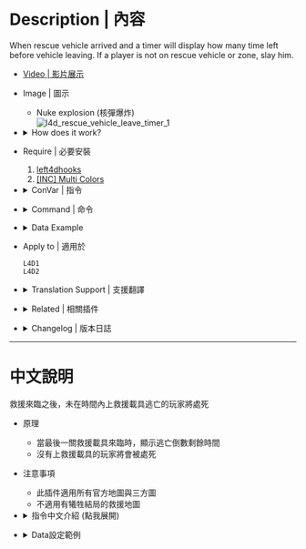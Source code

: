 # Description | 內容
When rescue vehicle arrived and a timer will display how many time left before vehicle leaving. If a player is not on rescue vehicle or zone, slay him.

* [Video | 影片展示](https://youtu.be/zC4kZcG8wOA)

* Image | 圖示
    * Nuke explosion (核彈爆炸)
    <br/>![l4d_rescue_vehicle_leave_timer_1](image/l4d_rescue_vehicle_leave_timer_1.gif)

* <details><summary>How does it work?</summary>

    * When rescue vehicle arrived and a timer will display how many time left before vehicle leaving
    * The plugin supports all valve maps and all custom maps.
    * If the map finale is sacrifice, disable this plugin.
</details>

* Require | 必要安裝
    1. [left4dhooks](https://forums.alliedmods.net/showthread.php?t=321696)
    2. [[INC] Multi Colors](https://github.com/fbef0102/L4D1_2-Plugins/releases/tag/Multi-Colors)

* <details><summary>ConVar | 指令</summary>

    * cfg/sourcemod/l4d_rescue_vehicle_leave_timer.cfg
        ```php
        // 0=Plugin off, 1=Plugin on.
        l4d_rescue_vehicle_leave_timer_allow "1"

        // Turn on the plugin in these game modes, separate by commas (no spaces). (Empty = all).
        l4d_rescue_vehicle_leave_timer_modes ""

        // Turn off the plugin in these game modes, separate by commas (no spaces). (Empty = none).
        l4d_rescue_vehicle_leave_timer_modes_off ""

        // Turn on the plugin in these game modes. 0=All, 1=Coop, 2=Survival, 4=Versus, 8=Scavenge. Add numbers together.
        l4d_rescue_vehicle_leave_timer_modes_tog "0"

        // Changes how count down tumer hint displays. (0: Disable, 1:In chat, 2: In Hint Box, 3: In center text)
        l4d_rescue_vehicle_leave_timer_announce_type "2"

        // Default time to escape.
        l4d_rescue_vehicle_leave_timer_escape_time_default "60"

        // (L4D2) If 1, Enable AirStrike (explosion, missile, jets, fire)
        l4d_rescue_vehicle_leave_timer_airstrike_enable "1"
        ```
</details>

* <details><summary>Command | 命令</summary>

    None
</details>

* <details><summary>Data Example</summary>

    * [data/l4d_rescue_vehicle_leave_timer.cfg](data/l4d_rescue_vehicle_leave_timer.cfg)
        > Manual in this file, click for more details...
</details>

* Apply to | 適用於
    ```
    L4D1
    L4D2
    ```

* <details><summary>Translation Support | 支援翻譯</summary>

    ```
    English
    繁體中文
    简体中文
    Русский
    ```
</details>

* <details><summary>Related | 相關插件</summary>

    1. [lockdown_system-l4d2](/lockdown_system-l4d2): Locks Saferoom Door Until Someone Opens It.
        > 倖存者必須等待時間到並合力對抗屍潮與Tank才能打開終點安全門

    2. [l4d2_final_rescue_arrive_time](https://github.com/fbef0102/Game-Private_Plugin/tree/main/L4D_插件/Map_%E9%97%9C%E5%8D%A1/l4d2_final_rescue_arrive_time): Increase the finale rescue time, survivors must hold up until time passed
        > 增加最後救援的防守時間，倖存者必須等待時間結束，救援載具才會來臨

    3. [l4d_elevator_getin_timer](https://github.com/fbef0102/Game-Private_Plugin/blob/main/L4D_插件/Anti_Griefer_%E9%98%B2%E6%83%A1%E6%84%8F%E8%B7%AF%E4%BA%BA/l4d_elevator_getin_timer): When someone presses the elevator button or enters the CEDA Trailer, a timer will display how many time left. If a player is not inside the evelator/CEDA Trailer, slay him
        > 當有人按下電梯按鈕或是進入CEDA大拖車時，開始倒數計時，未在時間內進入電梯或CEDA大拖車的玩家將處死
</details>

* <details><summary>Changelog | 版本日誌</summary>

    * v2.2 (2024-11-25)
        * Update gamedata
        * Support L4D1 again
        * Change method to detect if player is in rescue vehicle

    * v2.1 (2024-9-14)
        * Add gamedata
        
    * v2.0 (2024-6-23)
    * v1.9 (2024-1-20)
        * Fix some custom maps not working

    * v1.8 (2023-10-21)
        * New method to detect if player is in rescue vehicle
        * Remove gamedata

    * v1.7 (2023-6-20)
        * Require lef4dhooks v1.33 or above

    * v1.6 (2023-4-4)
        * Add a cvar to enable or disable AirStrike (explosion, missile, jets, fire)

    * v1.5 (2023-3-21)
        * Support Gamedata, from [End Safearea Teleport by sorallll](https://forums.alliedmods.net/showthread.php?p=2766575)
        * Support All custom map
        * delete data file

    * v1.4
        * [AlliedModder Post](https://forums.alliedmods.net/showpost.php?p=2725525&postcount=7)
        * Thanks to Marttt and Crasher_3637.
        * Works on l4d1/2 all value maps.
        * Custom timer for each final map (edit data).
        * Translation support
        * The City Will Get Nuked After Countdown Time Passes, Idea from [Nuke | The City Will Get Nuked After Countdown Time Passes by alasfourom](https://forums.alliedmods.net/showthread.php?p=2784677)
        * Silvers F18 Airstrike
</details>

- - - -
# 中文說明
救援來臨之後，未在時間內上救援載具逃亡的玩家將處死

* 原理
    * 當最後一關救援載具來臨時，顯示逃亡倒數剩餘時間
    * 沒有上救援載具的玩家將會被處死

* 注意事項
    * 此插件適用所有官方地圖與三方圖
    * 不適用有犧牲結局的救援地圖

* <details><summary>指令中文介紹 (點我展開)</summary>

    * cfg/sourcemod/l4d_rescue_vehicle_leave_timer.cfg
        ```php
        // 0=關閉插件, 1=啟動插件
        l4d_rescue_vehicle_leave_timer_allow "1"

        // 什麼模式下啟動此插件, 逗號區隔 (無空白). (留白 = 所有模式)
        l4d_rescue_vehicle_leave_timer_modes ""

        // 什麼模式下關閉此插件, 逗號區隔 (無空白). (留白 = 無)
        l4d_rescue_vehicle_leave_timer_modes_off ""

        // 什麼模式下啟動此插件. 0=所有模式, 1=戰役, 2=生存, 4=對抗, 8=清道夫. 請將數字相加起來
        l4d_rescue_vehicle_leave_timer_modes_tog "0"

        // 倒數提示該如何顯示. (0: 不提示, 1: 聊天框, 2: 黑底白字框, 3: 螢幕正中間)
        l4d_rescue_vehicle_leave_timer_announce_type "2"

        // 逃亡倒數時間
        l4d_rescue_vehicle_leave_timer_escape_time_default "60"

        // (L4D2) 為1時，啟用空軍轟炸特效 (爆炸, 導彈, 噴射機, 火焰....)
        // (L4D2) 為0時，關閉空軍轟炸，避免太lag
        l4d_rescue_vehicle_leave_timer_airstrike_enable "1"
        ```
</details>

* <details><summary>Data設定範例</summary>

    * 可自行調整關卡，設置每個章節逃亡倒數時間
    * [data/l4d_rescue_vehicle_leave_timer.cfg](data/l4d_rescue_vehicle_leave_timer.cfg)
        > 內有中文說明，可點擊查看
</details>
